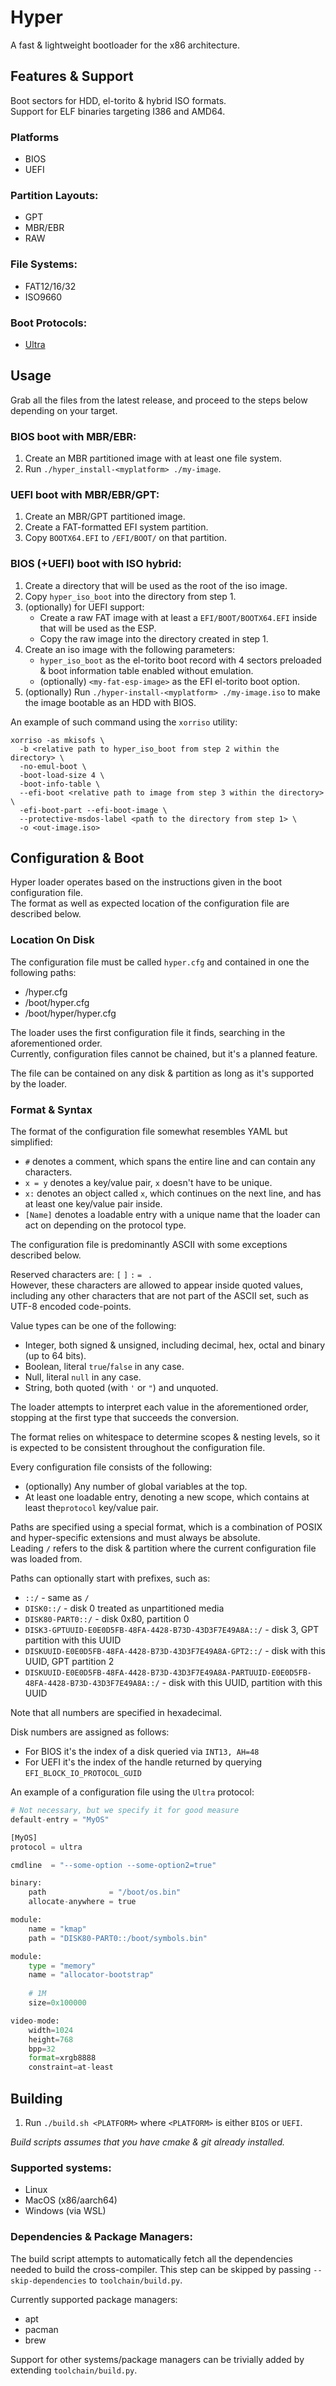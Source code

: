 # Hyper

A fast & lightweight bootloader for the x86 architecture.

## Features & Support
Boot sectors for HDD, el-torito & hybrid ISO formats.  
Support for ELF binaries targeting I386 and AMD64.

### Platforms
- BIOS
- UEFI

### Partition Layouts:
- GPT
- MBR/EBR
- RAW

### File Systems:
- FAT12/16/32
- ISO9660

### Boot Protocols:
- [Ultra](https://github.com/UltraOS/UltraProtocol)

## Usage
          
Grab all the files from the latest release, and proceed to the steps below depending on your target.

### BIOS boot with MBR/EBR:
1. Create an MBR partitioned image with at least one file system.
2. Run `./hyper_install-<myplatform> ./my-image`.
   
### UEFI boot with MBR/EBR/GPT:
1. Create an MBR/GPT partitioned image.
2. Create a FAT-formatted EFI system partition.
3. Copy `BOOTX64.EFI` to `/EFI/BOOT/` on that partition.

### BIOS (+UEFI) boot with ISO hybrid:
1. Create a directory that will be used as the root of the iso image.
2. Copy `hyper_iso_boot` into the directory from step 1.
3. (optionally) for UEFI support:
    - Create a raw FAT image with at least a `EFI/BOOT/BOOTX64.EFI` inside that will be used as the ESP.
    - Copy the raw image into the directory created in step 1.
4. Create an iso image with the following parameters:
    - `hyper_iso_boot` as the el-torito boot record with 4 sectors preloaded & boot information table enabled without emulation.
    - (optionally) `<my-fat-esp-image>` as the EFI el-torito boot option.
5. (optionally) Run `./hyper-install-<myplatform> ./my-image.iso` to make the image bootable as an HDD with BIOS.

An example of such command using the `xorriso` utility:
```
xorriso -as mkisofs \
  -b <relative path to hyper_iso_boot from step 2 within the directory> \
  -no-emul-boot \ 
  -boot-load-size 4 \
  -boot-info-table \
  --efi-boot <relative path to image from step 3 within the directory> \
  -efi-boot-part --efi-boot-image \
  --protective-msdos-label <path to the directory from step 1> \
  -o <out-image.iso>
```

## Configuration & Boot
Hyper loader operates based on the instructions given in the boot configuration file.  
The format as well as expected location of the configuration file are described below.
     
### Location On Disk
The configuration file must be called `hyper.cfg` and contained in one the following paths:
- /hyper.cfg
- /boot/hyper.cfg
- /boot/hyper/hyper.cfg

The loader uses the first configuration file it finds, searching in the aforementioned order.  
Currently, configuration files cannot be chained, but it's a planned feature.

The file can be contained on any disk & partition as long as it's supported by the loader.

### Format & Syntax
The format of the configuration file somewhat resembles YAML but simplified:
- `#` denotes a comment, which spans the entire line and can contain any characters.
- `x = y` denotes a key/value pair, `x` doesn't have to be unique.
- `x:` denotes an object called `x`, which continues on the next line, and has at least one key/value pair inside.
- `[Name]` denotes a loadable entry with a unique name that the loader can act on depending on the protocol type.

The configuration file is predominantly ASCII with some exceptions described below.

Reserved characters are: `[` `]` `:` `=` ` `.  
However, these characters are allowed to appear inside quoted values, including
any other characters that are not part of the ASCII set, such as UTF-8 encoded code-points.

Value types can be one of the following:
- Integer, both signed & unsigned, including decimal, hex, octal and binary (up to 64 bits).
- Boolean, literal `true`/`false` in any case.
- Null, literal `null` in any case.
- String, both quoted (with `'` or `"`) and unquoted.

The loader attempts to interpret each value in the aforementioned order,
stopping at the first type that succeeds the conversion.

The format relies on whitespace to determine scopes & nesting levels, so it is
expected to be consistent throughout the configuration file.
                                                        
Every configuration file consists of the following:
- (optionally) Any number of global variables at the top.
- At least one loadable entry, denoting a new scope, which contains at least
the`protocol` key/value pair.

Paths are specified using a special format, which is a combination of POSIX and
hyper-specific extensions and must always be absolute.  
Leading `/` refers to the disk & partition where the current configuration file was loaded from.

Paths can optionally start with prefixes, such as:
- `::/` - same as `/`
- `DISK0::/` - disk 0 treated as unpartitioned media
- `DISK80-PART0::/` - disk 0x80, partition 0
- `DISK3-GPTUUID-E0E0D5FB-48FA-4428-B73D-43D3F7E49A8A::/` - disk 3, GPT partition with this UUID
- `DISKUUID-E0E0D5FB-48FA-4428-B73D-43D3F7E49A8A-GPT2::/` - disk with this UUID, GPT partition 2
- `DISKUUID-E0E0D5FB-48FA-4428-B73D-43D3F7E49A8A-PARTUUID-E0E0D5FB-48FA-4428-B73D-43D3F7E49A8A::/` - disk with this UUID, partition with this UUID
      
Note that all numbers are specified in hexadecimal.
             
Disk numbers are assigned as follows:
- For BIOS it's the index of a disk queried via `INT13, AH=48`
- For UEFI it's the index of the handle returned by querying `EFI_BLOCK_IO_PROTOCOL_GUID`

An example of a configuration file using the `Ultra` protocol:
```py
# Not necessary, but we specify it for good measure
default-entry = "MyOS"

[MyOS]
protocol = ultra

cmdline  = "--some-option --some-option2=true"

binary:
    path              = "/boot/os.bin"
    allocate-anywhere = true

module:
    name = "kmap"
    path = "DISK80-PART0::/boot/symbols.bin"

module:
    type = "memory"
    name = "allocator-bootstrap"
    
    # 1M
    size=0x100000

video-mode:
    width=1024
    height=768
    bpp=32
    format=xrgb8888
    constraint=at-least
```

## Building
1. Run `./build.sh <PLATFORM>` where `<PLATFORM>` is either `BIOS` or `UEFI`.

*Build scripts assumes that you have cmake & git already installed.*
                              
### Supported systems:
- Linux
- MacOS (x86/aarch64)
- Windows (via WSL)
     
### Dependencies & Package Managers:
The build script attempts to automatically fetch all the dependencies needed to build
the cross-compiler. This step can be skipped by passing `--skip-dependencies` to `toolchain/build.py`.

Currently supported package managers:
- apt
- pacman
- brew

Support for other systems/package managers can be trivially added by extending `toolchain/build.py`.
